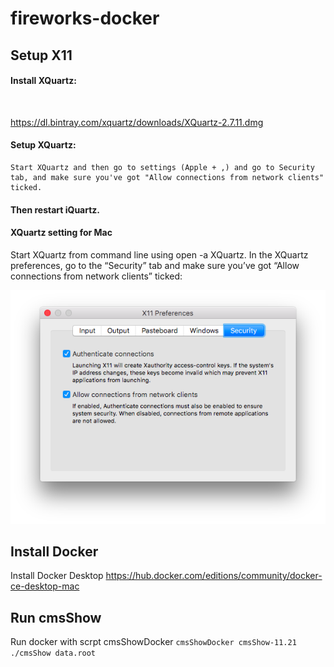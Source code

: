 # fireworks-docker

## Setup X11

#### Install XQuartz: 
<br>

https://dl.bintray.com/xquartz/downloads/XQuartz-2.7.11.dmg

#### Setup XQuartz:
    Start XQuartz and then go to settings (Apple + ,) and go to Security tab, and make sure you've got "Allow connections from network clients" ticked.
#### Then restart iQuartz.

#### XQuartz setting for Mac

Start XQuartz from command line using open -a XQuartz. In the XQuartz preferences, go to the “Security” tab and make sure you’ve got “Allow connections from network clients” ticked:

![XQuartzPreferenceSetting](docs/xquartz_preferences.png)

## Install Docker
Install Docker Desktop
https://hub.docker.com/editions/community/docker-ce-desktop-mac

## Run cmsShow 
Run docker with scrpt cmsShowDocker
`cmsShowDocker cmsShow-11.21`
`./cmsShow data.root`

